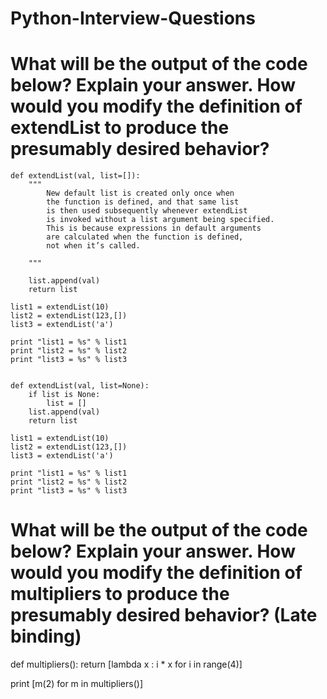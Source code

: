 # Python-Interview-Questions


# What will be the output of the code below? Explain your answer. How would you modify the definition of extendList to produce the presumably desired behavior?


    def extendList(val, list=[]):
        """
            New default list is created only once when
            the function is defined, and that same list
            is then used subsequently whenever extendList
            is invoked without a list argument being specified.
            This is because expressions in default arguments
            are calculated when the function is defined,
            not when it’s called.

        """
        
        list.append(val)
        return list

    list1 = extendList(10)
    list2 = extendList(123,[])
    list3 = extendList('a')

    print "list1 = %s" % list1
    print "list2 = %s" % list2
    print "list3 = %s" % list3


    def extendList(val, list=None):
        if list is None:
            list = []
        list.append(val)
        return list

    list1 = extendList(10)
    list2 = extendList(123,[])
    list3 = extendList('a')

    print "list1 = %s" % list1
    print "list2 = %s" % list2
    print "list3 = %s" % list3

    
# What will be the output of the code below? Explain your answer. How would you modify the definition of multipliers to produce the presumably desired behavior? (Late binding)


def multipliers():
    return [lambda x : i * x for i in range(4)]

print [m(2) for m in multipliers()]


